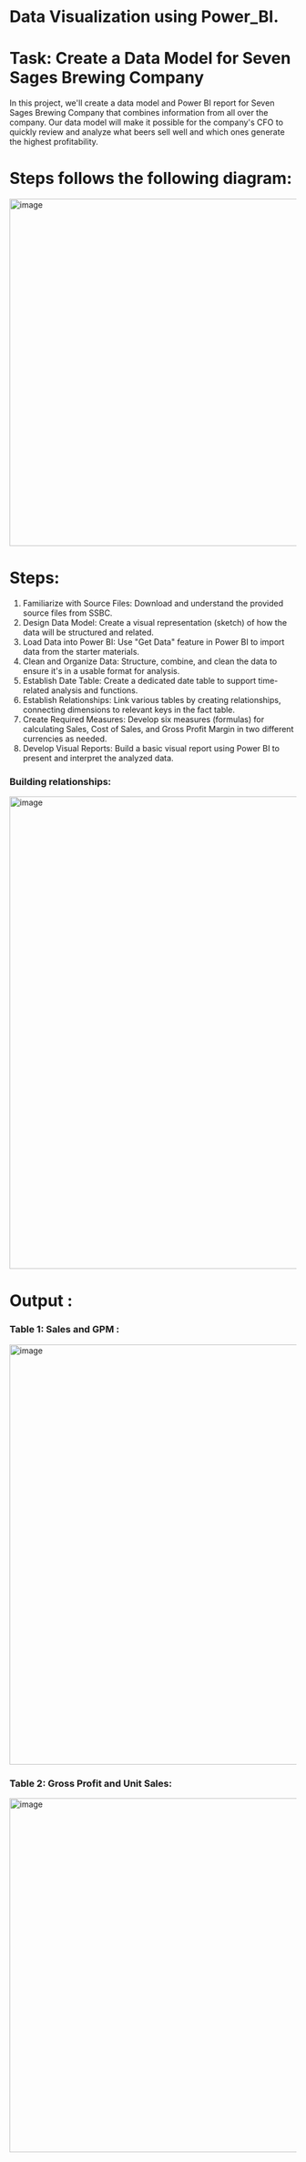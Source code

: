 # Data Visualization using Power_BI.

# Task: Create a Data Model for Seven Sages Brewing Company
In this project, we'll create a data model and Power BI report for Seven Sages Brewing Company that combines information from all over the company. Our data model will make it possible for the company's CFO to quickly review and analyze what beers sell well and which ones generate the highest profitability.

# Steps follows the following diagram:

<img width="610" alt="image" src="https://github.com/sunandhini96/Power_BI_Projects_Udacity/assets/63030539/4f618690-79a2-4436-840a-8672876cbf7d">

# Steps:
1. Familiarize with Source Files: Download and understand the provided source files from SSBC.
2. Design Data Model: Create a visual representation (sketch) of how the data will be structured and related.
3. Load Data into Power BI: Use "Get Data" feature in Power BI to import data from the starter materials.
4. Clean and Organize Data: Structure, combine, and clean the data to ensure it's in a usable format for analysis.
5. Establish Date Table: Create a dedicated date table to support time-related analysis and functions.
6. Establish Relationships: Link various tables by creating relationships, connecting dimensions to relevant keys in the fact table.
7. Create Required Measures: Develop six measures (formulas) for calculating Sales, Cost of Sales, and Gross Profit Margin in two different currencies as needed.
8. Develop Visual Reports: Build a basic visual report using Power BI to present and interpret the analyzed data.

### Building relationships:
<img width="830" alt="image" src="https://github.com/sunandhini96/Power_BI_Projects_Udacity/assets/63030539/7807a16a-5a2b-4a97-9952-84e8f7a44f66">


# Output : 
### Table 1: Sales and GPM : 
<img width="738" alt="image" src="https://github.com/sunandhini96/Power_BI_Projects_Udacity/assets/63030539/c42d04e0-dd88-499c-af79-14fd2a1f2226">

### Table 2: Gross Profit and Unit Sales:
<img width="622" alt="image" src="https://github.com/sunandhini96/Power_BI_Projects_Udacity/assets/63030539/da1a8f73-4692-42ec-b852-0bff1ae3fdfa">


